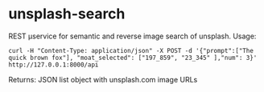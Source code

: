 # unsplash-search

REST µservice for semantic and reverse image search of unsplash.
Usage:

```
curl -H "Content-Type: application/json" -X POST -d '{"prompt":["The quick brown fox"], "moat_selected": ["197_859", "23_345" ],"num": 3}' http://127.0.0.1:8000/api
```
Returns:
JSON list object with unsplash.com image URLs

